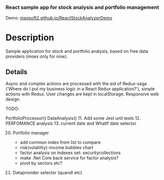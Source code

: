 
### React sample app for stock analysis and portfolio management

Demo: [magsoft2.github.io/ReactStockAnalyzerDemo](https://magsoft2.github.io/ReactStockAnalyzerDemo)

# Description

Sample application for stock and portfolio analysis, based on free data providers (moex only for now).

## Details

Async and complex actions are processed with the aid of Redux-saga ('Where do I put my business logic in a React Redux application?'), 
simple actions with Redux.
User changes are kept in localStorage.
Responsive web design.


TODO:

 PortfolioProcessor()
 DataAnalysis()
11. Add some Jest unit tests
12. PERFOMANCE analysis
13. current date and WhatIf date selector

20. Portfolio manager
    - add common index from list to compare
    - risk(volatility)-income bubbles chart
    - factor analysis on indexes set: securitycollections
    - make .Net Core back service for factor analysis?
    - pivot by sectors etc?

101. Dataprovider selector (quandl etc)